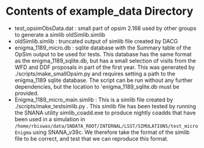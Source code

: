 # Contents of example_data Directory
- test_opsimObsData.dat : small part of opsim 2.168 used by other groups to generate a simlib oldSimlib.simlib
- oldSimlib.simlib : truncated output of simlib file created by DACG 
- enigma_1189_micro.db : sqlite database with the Summary table of the OpSim output to be used for tests. This database has the same format as the enigma_1189_sqlite.db, but has a small selection of visits from the WFD and DDF proposals in part of the first year. This was generated by ./scripts/make_smallOpsim.py and requires setting a path to the enigma_1189 sqlite database. The script can be run without any further dependencies, but the location to 'enigma_1189_sqlite.db must be provided.
- Enigma_1189_micro_main.simlib : This is a simlib file created by ./scripts/make_testsimlib.py . This simlib file has been tested by running the SNANA utility simlib_coadd.exe to produce nightly coadds that have been used in a simulation in `/home/rbiswas/data/SNDATA_ROOT/INTERNAL/LSST/SIMULATIONS/test_microEnigma` using SNANA_v39c. We therefore take the format of the simlib file to be correct, and test that we can reproduce this format.
